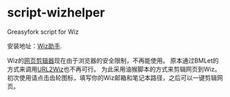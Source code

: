 # script-wizhelper
Greasyfork script for Wiz 

安装地址：[Wiz助手](https://greasyfork.org/zh-CN/scripts/373135-wiz%E5%8A%A9%E6%89%8B).

Wiz的[网页剪辑器](http://www.wiz.cn/downloads-webclipper.html)现在由于浏览器的安全限制，不再能使用。
原本通过BMLet的方式来调用[URL2Wiz](http://note.wiz.cn/url2wiz)也不再可行。
为此采用油猴脚本的方式来剪辑网页到Wiz。
初次使用请点击齿轮图标，填写你的Wiz邮箱和笔记本路径，之后可以一键剪辑网页。
